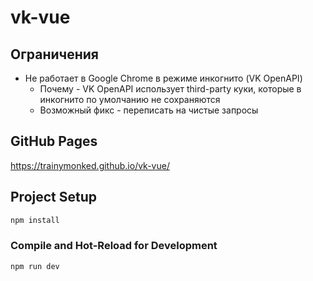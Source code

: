 # vk-vue

## Ограничения

-   Не работает в Google Chrome в режиме инкогнито (VK OpenAPI)
    -   Почему - VK OpenAPI использует third-party куки, которые в инкогнито по умолчанию не сохраняются
    -   Возможный фикс - переписать на чистые запросы

## GitHub Pages

https://trainymonked.github.io/vk-vue/

## Project Setup

```sh
npm install
```

### Compile and Hot-Reload for Development

```sh
npm run dev
```

